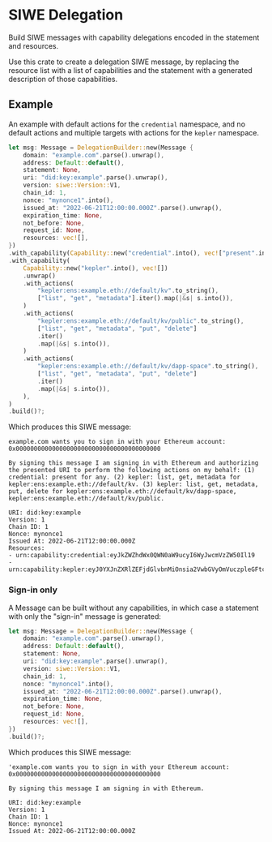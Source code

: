 # SIWE Delegation

Build SIWE messages with capability delegations encoded in the statement and resources.

Use this crate to create a delegation SIWE message, by replacing the resource list with a list of capabilities and the statement with a generated description of those capabilities.

## Example

An example with default actions for the `credential` namespace, and no default actions and multiple targets with actions for the `kepler` namespace.
```rust
let msg: Message = DelegationBuilder::new(Message {
    domain: "example.com".parse().unwrap(),
    address: Default::default(),
    statement: None,
    uri: "did:key:example".parse().unwrap(),
    version: siwe::Version::V1,
    chain_id: 1,
    nonce: "mynonce1".into(),
    issued_at: "2022-06-21T12:00:00.000Z".parse().unwrap(),
    expiration_time: None,
    not_before: None,
    request_id: None,
    resources: vec![],
})
.with_capability(Capability::new("credential".into(), vec!["present".into()]).unwrap())
.with_capability(
    Capability::new("kepler".into(), vec![])
	.unwrap()
	.with_actions(
	    "kepler:ens:example.eth://default/kv".to_string(),
	    ["list", "get", "metadata"].iter().map(|&s| s.into()),
	)   
	.with_actions(
	    "kepler:ens:example.eth://default/kv/public".to_string(),
	    ["list", "get", "metadata", "put", "delete"]
		.iter()
		.map(|&s| s.into()),
	)   
	.with_actions(
	    "kepler:ens:example.eth://default/kv/dapp-space".to_string(),
	    ["list", "get", "metadata", "put", "delete"]
		.iter()
		.map(|&s| s.into()),
	),  
)   
.build()?;
```

Which produces this SIWE message:
```
example.com wants you to sign in with your Ethereum account:
0x0000000000000000000000000000000000000000

By signing this message I am signing in with Ethereum and authorizing the presented URI to perform the following actions on my behalf: (1) credential: present for any. (2) kepler: list, get, metadata for kepler:ens:example.eth://default/kv. (3) kepler: list, get, metadata, put, delete for kepler:ens:example.eth://default/kv/dapp-space, kepler:ens:example.eth://default/kv/public.

URI: did:key:example
Version: 1
Chain ID: 1
Nonce: mynonce1
Issued At: 2022-06-21T12:00:00.000Z
Resources:
- urn:capability:credential:eyJkZWZhdWx0QWN0aW9ucyI6WyJwcmVzZW50Il19
- urn:capability:kepler:eyJ0YXJnZXRlZEFjdGlvbnMiOnsia2VwbGVyOmVuczpleGFtcGxlLmV0aDovL2RlZmF1bHQva3YiOlsibGlzdCIsImdldCIsIm1ldGFkYXRhIl0sImtlcGxlcjplbnM6ZXhhbXBsZS5ldGg6Ly9kZWZhdWx0L2t2L2RhcHAtc3BhY2UiOlsibGlzdCIsImdldCIsIm1ldGFkYXRhIiwicHV0IiwiZGVsZXRlIl0sImtlcGxlcjplbnM6ZXhhbXBsZS5ldGg6Ly9kZWZhdWx0L2t2L3B1YmxpYyI6WyJsaXN0IiwiZ2V0IiwibWV0YWRhdGEiLCJwdXQiLCJkZWxldGUiXX19
```

### Sign-in only

A Message can be built without any capabilities, in which case a statement with only the "sign-in" message is generated:
```rust
let msg: Message = DelegationBuilder::new(Message {
    domain: "example.com".parse().unwrap(),
    address: Default::default(),
    statement: None,
    uri: "did:key:example".parse().unwrap(),
    version: siwe::Version::V1,
    chain_id: 1,
    nonce: "mynonce1".into(),
    issued_at: "2022-06-21T12:00:00.000Z".parse().unwrap(),
    expiration_time: None,
    not_before: None,
    request_id: None,
    resources: vec![],
})
.build()?;
```

Which produces this SIWE message:
```
'example.com wants you to sign in with your Ethereum account:
0x0000000000000000000000000000000000000000

By signing this message I am signing in with Ethereum.

URI: did:key:example
Version: 1
Chain ID: 1
Nonce: mynonce1
Issued At: 2022-06-21T12:00:00.000Z
```
